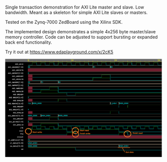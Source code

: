 Single transaction demonstration for AXI Lite master and slave. Low bandwidth. Meant as a skeleton for simple AXI Lite slaves or masters.

Tested on the Zynq-7000 ZedBoard using the Xilinx SDK.

The implemented design demonstrates a simple 4x256 byte master/slave memory controller. Code can be adjusted to support bursting or expanded back end functionality.

Try it out at https://www.edaplayground.com/x/2cK5

![Alt text](./axisimpwave.png?raw=true)
